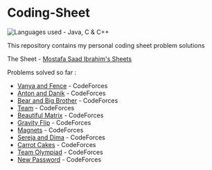 # Coding-Sheet

![Languages used - Java, C & C++](https://superfamilyprotector.com/blog/wp-content/uploads/2018/09/Programming-Languages.jpg)

This repository contains my personal coding sheet problem solutions

The Sheet - [Mostafa Saad Ibrahim's Sheets](https://docs.google.com/spreadsheets/d/1SYsihU8c29GM8dsyZdniAbrLKSHLHYUZrguvOok3B1s/edit?usp=sharing)

Problems solved so far :

- [Vanya and Fence](http://codeforces.com/contest/677/problem/A) - CodeForces
- [Anton and Danik](http://codeforces.com/contest/734/problem/A) - CodeForces
- [Bear and Big Brother](http://codeforces.com/contest/791/problem/A) - CodeForces
- [Team](http://codeforces.com/contest/231/problem/A) - CodeForces
- [Beautiful Matrix](http://codeforces.com/contest/231/problem/A) - CodeForces
- [Gravity Flip](http://codeforces.com/contest/405/problem/A) - CodeForces
- [Magnets](http://codeforces.com/contest/344/problem/A) - CodeForces
- [Sereja and Dima](http://codeforces.com/contest/381/problem/A) - CodeForces
- [Carrot Cakes](http://codeforces.com/contest/799/problem/A) - CodeForces
- [Team Olympiad](http://codeforces.com/contest/490/problem/A) - CodeForces
- [New Password](http://codeforces.com/contest/770/problem/A) - CodeForces
